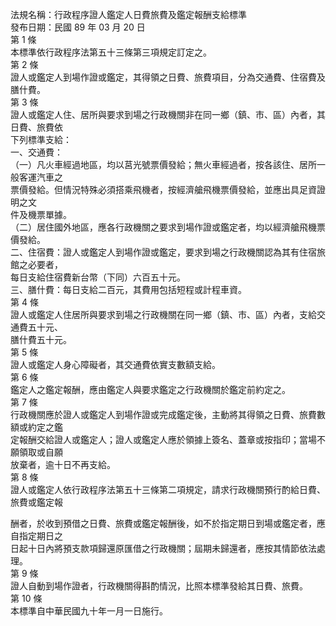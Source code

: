法規名稱：行政程序證人鑑定人日費旅費及鑑定報酬支給標準  
發布日期：民國 89 年 03 月 20 日  
第 1 條  
本標準依行政程序法第五十三條第三項規定訂定之。  
第 2 條  
證人或鑑定人到場作證或鑑定，其得領之日費、旅費項目，分為交通費、住宿費及膳什費。  
第 3 條  
證人或鑑定人住、居所與要求到場之行政機關非在同一鄉（鎮、市、區）內者，其日費、旅費依  
下列標準支給：  
一、交通費：  
（一）凡火車經過地區，均以莒光號票價發給；無火車經過者，按各該住、居所一般客運汽車之  
票價發給。但情況特殊必須搭乘飛機者，按經濟艙飛機票價發給，並應出具足資證明之文  
件及機票單據。  
（二）居住國外地區，應各行政機關之要求到場作證或鑑定者，均以經濟艙飛機票價發給。  
二、住宿費：證人或鑑定人到場作證或鑑定，要求到場之行政機關認為其有住宿旅館之必要者，  
每日支給住宿費新台幣（下同）六百五十元。  
三、膳什費：每日支給二百元，其費用包括短程或計程車資。  
第 4 條  
證人或鑑定人住居所與要求到場之行政機關在同一鄉（鎮、市、區）內者，支給交通費五十元、  
膳什費五十元。  
第 5 條  
證人或鑑定人身心障礙者，其交通費依實支數額支給。  
第 6 條  
鑑定人之鑑定報酬，應由鑑定人與要求鑑定之行政機關於鑑定前約定之。  
第 7 條  
行政機關應於證人或鑑定人到場作證或完成鑑定後，主動將其得領之日費、旅費數額或約定之鑑  
定報酬交給證人或鑑定人；證人或鑑定人應於領據上簽名、蓋章或按指印；當場不願領取或自願  
放棄者，逾十日不再支給。  
第 8 條  
證人或鑑定人依行政程序法第五十三條第二項規定，請求行政機關預行酌給日費、旅費或鑑定報  


酬者，於收到預借之日費、旅費或鑑定報酬後，如不於指定期日到場或鑑定者，應自指定期日之  
日起十日內將預支款項歸還原匯借之行政機關；屆期未歸還者，應按其情節依法處理。  
第 9 條  
證人自動到場作證者，行政機關得斟酌情況，比照本標準發給其日費、旅費。  
第 10 條  
本標準自中華民國九十年一月一日施行。  


